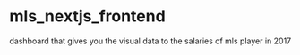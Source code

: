 # mls_nextjs_frontend
dashboard that gives you the  visual  data to the salaries of mls player in 2017
